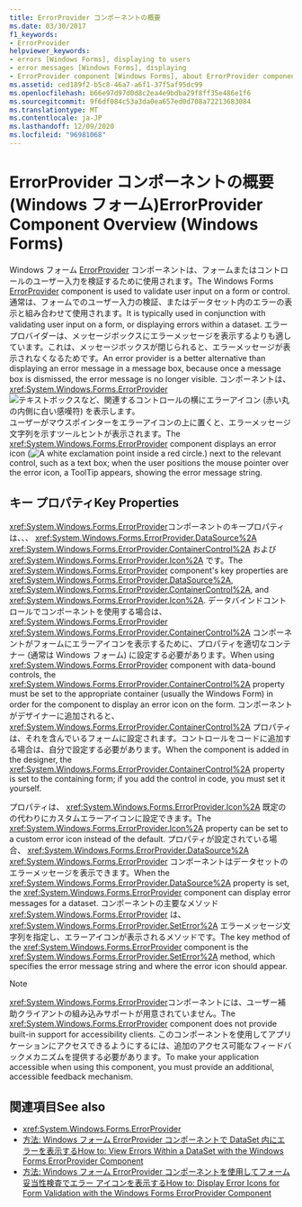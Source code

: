```yaml
---
title: ErrorProvider コンポーネントの概要
ms.date: 03/30/2017
f1_keywords:
- ErrorProvider
helpviewer_keywords:
- errors [Windows Forms], displaying to users
- error messages [Windows Forms], displaying
- ErrorProvider component [Windows Forms], about ErrorProvider component
ms.assetid: ced189f2-b5c8-46a7-a6f1-37f5af95dc99
ms.openlocfilehash: b66e97d97d0d8c2ea4e9bdba29f8ff35e486e1f6
ms.sourcegitcommit: 9f6df084c53a3da0ea657ed0d708a72213683084
ms.translationtype: MT
ms.contentlocale: ja-JP
ms.lasthandoff: 12/09/2020
ms.locfileid: "96981068"
---
```

# <a name="errorprovider-component-overview-windows-forms"></a><span data-ttu-id="4c594-102">ErrorProvider コンポーネントの概要 (Windows フォーム)</span><span class="sxs-lookup"><span data-stu-id="4c594-102">ErrorProvider Component Overview (Windows Forms)</span></span>
<span data-ttu-id="4c594-103">Windows フォーム [ErrorProvider](errorprovider-component-windows-forms.md) コンポーネントは、フォームまたはコントロールのユーザー入力を検証するために使用されます。</span><span class="sxs-lookup"><span data-stu-id="4c594-103">The Windows Forms [ErrorProvider](errorprovider-component-windows-forms.md) component is used to validate user input on a form or control.</span></span> <span data-ttu-id="4c594-104">通常は、フォームでのユーザー入力の検証、またはデータセット内のエラーの表示と組み合わせて使用されます。</span><span class="sxs-lookup"><span data-stu-id="4c594-104">It is typically used in conjunction with validating user input on a form, or displaying errors within a dataset.</span></span> <span data-ttu-id="4c594-105">エラープロバイダーは、メッセージボックスにエラーメッセージを表示するよりも適しています。これは、メッセージボックスが閉じられると、エラーメッセージが表示されなくなるためです。</span><span class="sxs-lookup"><span data-stu-id="4c594-105">An error provider is a better alternative than displaying an error message in a message box, because once a message box is dismissed, the error message is no longer visible.</span></span> <span data-ttu-id="4c594-106">コンポーネントは、 <xref:System.Windows.Forms.ErrorProvider> ![ テキストボックスなど、関連するコントロールの横にエラーアイコン (赤い丸の内側に白い感嘆符) を表示します。 ](./media/errorprovider-component-overview-windows-forms/vb-error-provider-icon.gif) ユーザーがマウスポインターをエラーアイコンの上に置くと、エラーメッセージ文字列を示すツールヒントが表示されます。</span><span class="sxs-lookup"><span data-stu-id="4c594-106">The <xref:System.Windows.Forms.ErrorProvider> component displays an error icon (![A white exclamation point inside a red circle.](./media/errorprovider-component-overview-windows-forms/vb-error-provider-icon.gif)) next to the relevant control, such as a text box; when the user positions the mouse pointer over the error icon, a ToolTip appears, showing the error message string.</span></span>  
  
## <a name="key-properties"></a><span data-ttu-id="4c594-107">キー プロパティ</span><span class="sxs-lookup"><span data-stu-id="4c594-107">Key Properties</span></span>  
 <span data-ttu-id="4c594-108"><xref:System.Windows.Forms.ErrorProvider>コンポーネントのキープロパティは、、、 <xref:System.Windows.Forms.ErrorProvider.DataSource%2A> <xref:System.Windows.Forms.ErrorProvider.ContainerControl%2A> および <xref:System.Windows.Forms.ErrorProvider.Icon%2A> です。</span><span class="sxs-lookup"><span data-stu-id="4c594-108">The <xref:System.Windows.Forms.ErrorProvider> component's key properties are <xref:System.Windows.Forms.ErrorProvider.DataSource%2A>, <xref:System.Windows.Forms.ErrorProvider.ContainerControl%2A>, and <xref:System.Windows.Forms.ErrorProvider.Icon%2A>.</span></span> <span data-ttu-id="4c594-109">データバインドコントロールでコンポーネントを使用する場合は、 <xref:System.Windows.Forms.ErrorProvider> <xref:System.Windows.Forms.ErrorProvider.ContainerControl%2A> コンポーネントがフォームにエラーアイコンを表示するために、プロパティを適切なコンテナー (通常は Windows フォーム) に設定する必要があります。</span><span class="sxs-lookup"><span data-stu-id="4c594-109">When using <xref:System.Windows.Forms.ErrorProvider> component with data-bound controls, the <xref:System.Windows.Forms.ErrorProvider.ContainerControl%2A> property must be set to the appropriate container (usually the Windows Form) in order for the component to display an error icon on the form.</span></span> <span data-ttu-id="4c594-110">コンポーネントがデザイナーに追加されると、 <xref:System.Windows.Forms.ErrorProvider.ContainerControl%2A> プロパティは、それを含んでいるフォームに設定されます。コントロールをコードに追加する場合は、自分で設定する必要があります。</span><span class="sxs-lookup"><span data-stu-id="4c594-110">When the component is added in the designer, the <xref:System.Windows.Forms.ErrorProvider.ContainerControl%2A> property is set to the containing form; if you add the control in code, you must set it yourself.</span></span>  
  
 <span data-ttu-id="4c594-111">プロパティは、 <xref:System.Windows.Forms.ErrorProvider.Icon%2A> 既定のの代わりにカスタムエラーアイコンに設定できます。</span><span class="sxs-lookup"><span data-stu-id="4c594-111">The <xref:System.Windows.Forms.ErrorProvider.Icon%2A> property can be set to a custom error icon instead of the default.</span></span> <span data-ttu-id="4c594-112">プロパティが設定されている場合、 <xref:System.Windows.Forms.ErrorProvider.DataSource%2A> <xref:System.Windows.Forms.ErrorProvider> コンポーネントはデータセットのエラーメッセージを表示できます。</span><span class="sxs-lookup"><span data-stu-id="4c594-112">When the <xref:System.Windows.Forms.ErrorProvider.DataSource%2A> property is set, the <xref:System.Windows.Forms.ErrorProvider> component can display error messages for a dataset.</span></span> <span data-ttu-id="4c594-113">コンポーネントの主要なメソッド <xref:System.Windows.Forms.ErrorProvider> は、 <xref:System.Windows.Forms.ErrorProvider.SetError%2A> エラーメッセージ文字列を指定し、エラーアイコンが表示されるメソッドです。</span><span class="sxs-lookup"><span data-stu-id="4c594-113">The key method of the <xref:System.Windows.Forms.ErrorProvider> component is the <xref:System.Windows.Forms.ErrorProvider.SetError%2A> method, which specifies the error message string and where the error icon should appear.</span></span>  
  
> [!NOTE]
> <span data-ttu-id="4c594-114"><xref:System.Windows.Forms.ErrorProvider>コンポーネントには、ユーザー補助クライアントの組み込みサポートが用意されていません。</span><span class="sxs-lookup"><span data-stu-id="4c594-114">The <xref:System.Windows.Forms.ErrorProvider> component does not provide built-in support for accessibility clients.</span></span> <span data-ttu-id="4c594-115">このコンポーネントを使用してアプリケーションにアクセスできるようにするには、追加のアクセス可能なフィードバックメカニズムを提供する必要があります。</span><span class="sxs-lookup"><span data-stu-id="4c594-115">To make your application accessible when using this component, you must provide an additional, accessible feedback mechanism.</span></span>  
  
## <a name="see-also"></a><span data-ttu-id="4c594-116">関連項目</span><span class="sxs-lookup"><span data-stu-id="4c594-116">See also</span></span>

- <xref:System.Windows.Forms.ErrorProvider>
- [<span data-ttu-id="4c594-117">方法: Windows フォーム ErrorProvider コンポーネントで DataSet 内にエラーを表示する</span><span class="sxs-lookup"><span data-stu-id="4c594-117">How to: View Errors Within a DataSet with the Windows Forms ErrorProvider Component</span></span>](view-errors-within-a-dataset-with-wf-errorprovider-component.md)
- [<span data-ttu-id="4c594-118">方法: Windows フォーム ErrorProvider コンポーネントを使用してフォーム妥当性検査でエラー アイコンを表示する</span><span class="sxs-lookup"><span data-stu-id="4c594-118">How to: Display Error Icons for Form Validation with the Windows Forms ErrorProvider Component</span></span>](display-error-icons-for-form-validation-with-wf-errorprovider.md)
